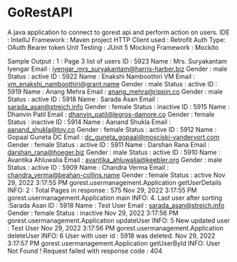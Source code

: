 # GoRestAPI
A java application to connect to gorest api and perform action on users.
IDE : IntelliJ 
Framework : Maven project 
HTTP Client used : Retrofit 
Auth Type: OAuth Bearer token
Unit Testing : JUnit 5
Mocking Framework : Mockito 




Sample Output : 
1 : Page 3 list of users
ID : 5923
 Name : Mrs. Suryakantam Iyengar
 Email : iyengar_mrs_suryakantam@harris-harber.biz
 Gender : male
 Status : active
ID : 5922
 Name : Enakshi Namboothiri VM
 Email : vm_enakshi_namboothiri@grant.name
 Gender : male
 Status : active
ID : 5919
 Name : Anang Mehra
 Email : anang_mehra@rippin.co
 Gender : male
 Status : active
ID : 5918
 Name : Sarada Asan
 Email : sarada_asan@streich.info
 Gender : female
 Status : inactive
ID : 5915
 Name : Dhanvin Patil
 Email : dhanvin_patil@legros-damore.co
 Gender : female
 Status : inactive
ID : 5914
 Name : Aanand Shukla
 Email : aanand_shukla@toy.co
 Gender : female
 Status : active
ID : 5912
 Name : Gopaal Guneta DC
 Email : dc_guneta_gopaal@mosciski-vandervort.com
 Gender : female
 Status : active
ID : 5911
 Name : Darshan Rana
 Email : darshan_rana@hoeger.biz
 Gender : male
 Status : active
ID : 5910
 Name : Avantika Ahluwalia
 Email : avantika_ahluwalia@keebler.org
 Gender : male
 Status : active
ID : 5909
 Name : Chandra Verma
 Email : chandra_verma@beahan-collins.name
 Gender : female
 Status : active
Nov 29, 2022 3:17:55 PM gorest.usermanagement.Application getUserDetails
INFO: 2 : Total Pages in response : 575
Nov 29, 2022 3:17:55 PM gorest.usermanagement.Application main
INFO: 4. Last user after sorting :Sarada Asan
ID : 5918
 Name : Test User
 Email : sarada_asan@streich.info
 Gender : female
 Status : inactive
Nov 29, 2022 3:17:56 PM gorest.usermanagement.Application updateUser
INFO: 5 New updated user : Test User
Nov 29, 2022 3:17:56 PM gorest.usermanagement.Application deleteUser
INFO: 6 User with user id : 5918 was deleted.
Nov 29, 2022 3:17:57 PM gorest.usermanagement.Application getUserById
INFO: User Not Found ! 
 Request failed with response code : 404
